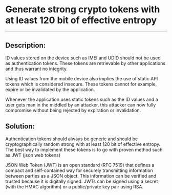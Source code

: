 # Generate strong crypto tokens with at least 120 bit of effective entropy
-------

## Description:

ID values stored on the device such as IMEI and UDID should not be used as authentication tokens. 
These tokens are retrievable by other applications and thus warrant no integrity.
 
Using ID values from the mobile device also implies the use of static API tokens which is considered
insecure. These tokens cannot for example, expire or be invalidated by the application.
 
Whenever the application uses static tokens such as the ID values and a user gets man in 
the middled by an attacker, this attacker can now fully compromise without being rejected by
expiration or invalidation. 

## Solution:

Authentication tokens should always be generic and should be cryptographically random strong 
with at least 120 bit of effective entropy. The best way to implement these tokens is to
go with proven method such as JWT (json web tokens)

JSON Web Token (JWT) is an open standard (RFC 7519) that defines a compact and 
self-contained way for securely transmitting information between parties as a JSON object. 
This information can be verified and trusted because it is digitally signed. JWTs can be 
signed using a secret (with the HMAC algorithm) or a public/private key pair using RSA. 
